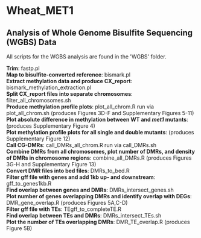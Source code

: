 # Wheat_MET1

## Analysis of Whole Genome Bisulfite Sequencing (WGBS) Data

All scripts for the WGBS analysis are found in the 'WGBS' folder.  
  
**Trim**: fastp.pl  
**Map to bisulfite-converted reference**: bismark.pl  
**Extract methylation data and produce CX_report**: bismark_methylation_extraction.pl  
**Split CX_report files into separate chromosomes**: filter_all_chromosomes.sh  
**Produce methylation profile plots**: plot_all_chrom.R run via plot_all_chrom.sh (produces Figures 3D-F and Supplementary Figures 5-11)  
**Plot absolute difference in methylation between WT and *met1* mutants**:(produces Supplementary Figure 4)  
**Plot methylation profile plots for all single and double mutants**: (produces Supplementary Figure 12)  
**Call CG-DMRs**: call_DMRs_all_chrom.R run via call_DMRs.sh  
**Combine DMRs from all chromosomes, plot number of DMRs, and density of DMRs in chromosome regions**: combine_all_DMRs.R (produces Figures 3G-H and Supplementary Figure 13)  
**Convert DMR files into bed files**: DMRs_to_bed.R  
**Filter gff file with genes and add 1kb up- and downstream**: gff_to_genes1kb.R  
**Find overlap between genes and DMRs**: DMRs_intersect_genes.sh  
**Plot number of genes overlapping DMRs and identify overlap with DEGs**: DMR_gene_overlap.R (produces Figures 5A,C-D)  
**Filter gff file with TEs**: TEgff_to_completeTE.R  
**Find overlap between TEs and DMRs**: DMRs_intersect_TEs.sh  
**Plot the number of TEs overlapping DMRs**: DMR_TE_overlap.R (produces Figure 5B)
